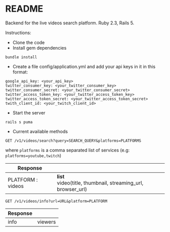 # README

Backend for the live videos search platform. 
Ruby 2.3, Rails 5.

Instructions:

* Clone the code
* Install gem dependencies
```
bundle install
```
* Create a file config/application.yml and add your api keys in it in this format:
```
google_api_key: <your_api_key>
twitter_consumer_key: <your_twitter_consumer_key>
twitter_consumer_secret: <your_twitter_consumer_secret>
twitter_access_token_key: <your_twitter_access_token_key>
twitter_access_token_secret: <your_twitter_access_token_secret>
twith_client_id: <your_twitch_client_id>
```
* Start the server 
```
rails s puma
```
* Current available methods  
```
GET /v1/videos/search?query=SEARCH_QUERY&platforms=PLATFORMS
```
where ```platforms``` is a comma separated list of services (e.g: ```platforms=youtube,twitch```)

| Response      |                                                                  | 
| ------------- |:-----------------------------------------------------------------| 
| PLATFORM : videos        | **list**<br /> video(title, thumbnail, streaming_url, browser_url) |

```
GET /v1/videos/info?url=URL&platform=PLATFORM
```

| Response      |                                                                  | 
| ------------- |:-----------------------------------------------------------------| 
| info        | viewers |
